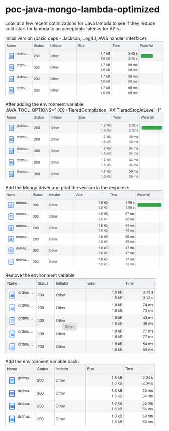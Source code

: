 # poc-java-mongo-lambda-optimized
Look at a few recent optimizations for Java lambda to see if they reduce cold-start for lambda to an acceptable latency for APIs.

Initial version (basic deps - Jackson, Log4J, AWS handler interface):  
![img.png](img.png)

After adding the environment variable:  
JAVA_TOOL_OPTIONS="-XX:+TieredCompilation -XX:TieredStopAtLevel=1"  
![img_1.png](img_1.png)

Add the Mongo driver and print the version in the response:
![img_2.png](img_2.png)

Remove the environment variable:
![img_3.png](img_3.png)

Add the environment variable back:
![img_4.png](img_4.png)

